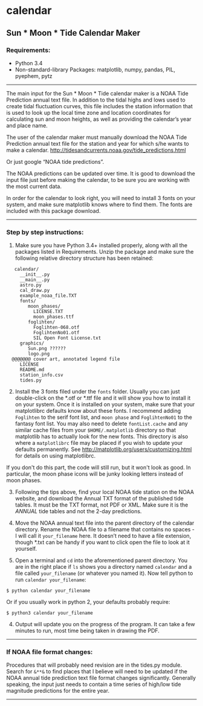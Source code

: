 # calendar
## Sun * Moon * Tide Calendar Maker

### Requirements:
- Python 3.4
- Non-standard-library Packages: matplotlib, numpy, pandas, PIL, pyephem, pytz
 
----------------------

The main input for the Sun * Moon * Tide calendar maker is a NOAA Tide Prediction annual text file. In addition to the tidal highs and lows used to create tidal fluctuation curves, this file includes the station information that is used to look up the local time zone and location coordinates for calculating sun and moon heights, as well as providing the calendar’s year and place name.

The user of the calendar maker must manually download the NOAA Tide Prediction annual text file for the station and year for which s/he wants to make a calendar. 
http://tidesandcurrents.noaa.gov/tide_predictions.html

Or just google “NOAA tide predictions”.

The NOAA predictions can be updated over time. It is good to download the input file just before making the calendar, to be sure you are working with the most current data.

In order for the calendar to look right, you will need to install 3 fonts on your system, and make sure matplotlib knows where to find them. The fonts are included with this package download.

-------------

### Step by step instructions:

1. Make sure you have Python 3.4+ installed properly, along with all the packages listed in Requirements. Unzip the package and make sure the following relative directory structure has been retained:
```
   calendar/
     __init__.py
     __main__.py
     astro.py
     cal_draw.py
     example_noaa_file.TXT
     fonts/
        moon_phases/
          LICENSE.TXT
          moon_phases.ttf
        foglihten/
          Foglihten-068.otf
          FoglihtenNo01.otf
          SIL Open Font License.txt
     graphics/
        Sun.png ??????
        logo.png
  @@@@@@@ cover art, annotated legend file
     LICENSE
     README.md
     station_info.csv
     tides.py
```

2. Install the 3 fonts filed under the `fonts` folder. Usually you can just double-click on the \*.otf or \*.ttf file and it will show you how to install it on your system. Once it is installed on your system, make sure that your matplotlibrc defaults know about these fonts. I recommend adding `Foglihten` to the serif font list, and `moon phase` and `FoglihtenNo01` to the fantasy font list. You may also need to delete `fontList.cache` and any similar cache files from your `$HOME/.matplotlib` directory so that matplotlib has to actually look for the new fonts. This directory is also where a `matplotlibrc` file may be placed if you wish to update your defaults permanently. See http://matplotlib.org/users/customizing.html for details on using matplotlibrc.

If you don't do this part, the code will still run, but it won't look as good. In particular, the moon phase icons will be junky looking letters instead of moon phases.


3. Following the tips above, find your local NOAA tide station on the NOAA website, and download the Annual TXT format of the published tide tables. It must be the TXT format, not PDF or XML. Make sure it is the *ANNUAL* tide tables and not the 2-day predictions.

2. Move the NOAA annual text file into the parent directory of the calendar directory. Rename the NOAA file to a filename that contains no spaces - I will call it `your_filename` here. It doesn’t need to have a file extension, though \*.txt can be handy if you want to click open the file to look at it yourself.

3. Open a terminal and `cd` into the aforementioned parent directory. You are in the right place if `ls` shows you a directory named `calendar` and a file called `your_filename` (or whatever you named it). Now tell python to run `calendar your_filename`:

`$ python calendar your_filename`

Or if you usually work in python 2, your defaults probably require:

`$ python3 calendar your_filename`

4. Output will update you on the progress of the program. It can take a few minutes to run, most time being taken in drawing the PDF.

--------
### If NOAA file format changes:

Procedures that will probably need revision are in the tides.py module. Search for `&**&` to find places that I believe will need to be updated if the NOAA annual tide prediction text file format changes significantly. Generally speaking, the input just needs to contain a time series of high/low tide magnitude predictions for the entire year.

---------
